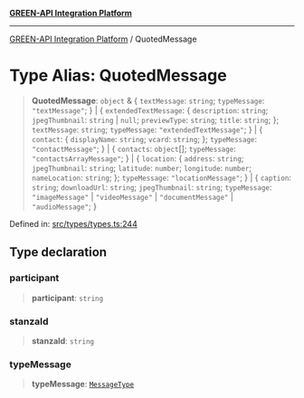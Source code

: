 [**GREEN-API Integration Platform**](../README.md)

***

[GREEN-API Integration Platform](../globals.md) / QuotedMessage

# Type Alias: QuotedMessage

> **QuotedMessage**: `object` & \{ `textMessage`: `string`; `typeMessage`: `"textMessage"`; \} \| \{ `extendedTextMessage`: \{ `description`: `string`; `jpegThumbnail`: `string` \| `null`; `previewType`: `string`; `title`: `string`; \}; `textMessage`: `string`; `typeMessage`: `"extendedTextMessage"`; \} \| \{ `contact`: \{ `displayName`: `string`; `vcard`: `string`; \}; `typeMessage`: `"contactMessage"`; \} \| \{ `contacts`: `object`[]; `typeMessage`: `"contactsArrayMessage"`; \} \| \{ `location`: \{ `address`: `string`; `jpegThumbnail`: `string`; `latitude`: `number`; `longitude`: `number`; `nameLocation`: `string`; \}; `typeMessage`: `"locationMessage"`; \} \| \{ `caption`: `string`; `downloadUrl`: `string`; `jpegThumbnail`: `string`; `typeMessage`: `"imageMessage"` \| `"videoMessage"` \| `"documentMessage"` \| `"audioMessage"`; \}

Defined in: [src/types/types.ts:244](https://github.com/green-api/greenapi-integration/blob/62a96bf9bfbccb88022bc7b0859de19e8c48289f/src/types/types.ts#L244)

## Type declaration

### participant

> **participant**: `string`

### stanzaId

> **stanzaId**: `string`

### typeMessage

> **typeMessage**: [`MessageType`](MessageType.md)
